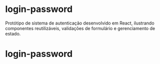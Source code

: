 # login-password
Protótipo de sistema de autenticação desenvolvido em React, ilustrando componentes reutilizáveis, validações de formulário e gerenciamento de estado.
# login-password
